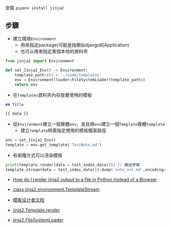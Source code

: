 ##

安裝
`pipenv install jinja2`

## 步驟

- 建立環境`Environment`
  - 用來指定package(可能是指類似django的Application)
  - 也可以用來指定某個本地的資料夾

``` python
from jinja2 import Environment

def set_Jinja2_Env() -> Environment:
    template_path:str = './code/templates'
    env = Environment(loader=FileSystemLoader(template_path))
    return env
```

- 在`Templates`資料夾內存放要使用的模板

``` markdown
## Title

{{ data }}
```

- 從`Environment`建立一個實體`env`，並且用`env`建立一個`Template`實體`template`
    - 建立`template`時需指定使用的模板檔案路徑

``` python
env = set_Jinja2_Env()
template = env.get_template('TestNote.md')
```

- 有兩種方式可以渲染模板

``` python
print(template.render(data = test_index_data())) // 輸出字串
template.stream(data = test_index_data()).dump('note_out.md',encoding='utf8') //經由文件流輸出到指定檔案
```

- [How do I render jinja2 output to a file in Python instead of a Browser](https://stackoverflow.com/questions/11857530/how-do-i-render-jinja2-output-to-a-file-in-python-instead-of-a-browser)
- [class jinja2.environment.TemplateStream](http://docs.jinkan.org/docs/jinja2/api.html?highlight=stream#jinja2.environment.TemplateStream)

- [模板设计者文档](http://docs.jinkan.org/docs/jinja2/templates.html)
- [jinja2.Template.render](http://docs.jinkan.org/docs/jinja2/api.html#jinja2.Template.render) 
- [jinja2.FileSystemLoader](http://docs.jinkan.org/docs/jinja2/api.html?highlight=filesystemloader#jinja2.FileSystemLoader)